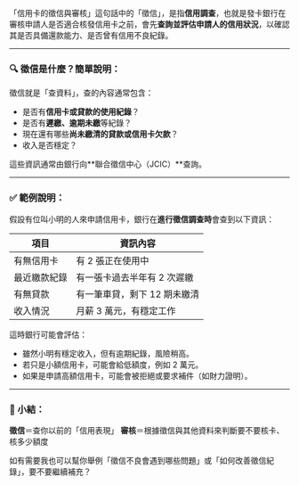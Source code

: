 「信用卡的徵信與審核」這句話中的「徵信」，是指**信用調查**，也就是發卡銀行在審核申請人是否適合核發信用卡之前，會先**查詢並評估申請人的信用狀況**，以確認其是否具備還款能力、是否曾有信用不良紀錄。

---

### 🔍 徵信是什麼？簡單說明：

徵信就是「查資料」，查的內容通常包含：
- 是否有**信用卡或貸款的使用紀錄**？
- 是否有**遲繳、逾期未繳**等紀錄？
- 現在還有哪些**尚未繳清的貸款或信用卡欠款**？
- 收入是否穩定？

這些資訊通常由銀行向**聯合徵信中心（JCIC）**查詢。

---

### ✅ 範例說明：

假設有位叫小明的人來申請信用卡，銀行在**進行徵信調查時**會查到以下資訊：

| 項目 | 資訊內容 |
|------|----------|
| 有無信用卡 | 有 2 張正在使用中 |
| 最近繳款紀錄 | 有一張卡過去半年有 2 次遲繳 |
| 有無貸款 | 有一筆車貸，剩下 12 期未繳清 |
| 收入情況 | 月薪 3 萬元，有穩定工作 |

這時銀行可能會評估：
- 雖然小明有穩定收入，但有逾期紀錄，風險稍高。
- 若只是小額信用卡，可能會給低額度，例如 2 萬元。
- 如果是申請高額信用卡，可能會被拒絕或要求補件（如財力證明）。

---

### 📘 小結：

**徵信**＝查你以前的「信用表現」
**審核**＝根據徵信與其他資料來判斷要不要核卡、核多少額度

如有需要我也可以幫你舉例「徵信不良會遇到哪些問題」或「如何改善徵信紀錄」，要不要繼續補充？